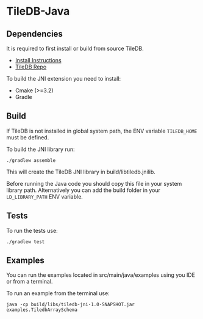# TileDB-Java

## Dependencies

It is required to first install or build from source TileDB.

* [Install Instructions](https://docs.tiledb.io/en/latest/installation.html)
* [TileDB Repo](https://github.com/TileDB-Inc/TileDB)

To build the JNI extension you need to install:

* Cmake (>=3.2)
* Gradle

## Build

If TileDB is not installed in global system path, the ENV variable `TILEDB_HOME` must be defined.

To build the JNI library run:

`./gradlew assemble`

This will create the TileDB JNI library in build/libtiledb.jnilib.

Before running the Java code you should copy this file in your system library path. 
Alternatively you can add the build folder in your `LD_LIBRARY_PATH` ENV variable.

## Tests

To run the tests use:

`./gradlew test`

## Examples

You can run the examples located in src/main/java/examples using you IDE or from a terminal.

To run an example from the terminal use:

`java -cp build/libs/tiledb-jni-1.0-SNAPSHOT.jar examples.TiledbArraySchema`
